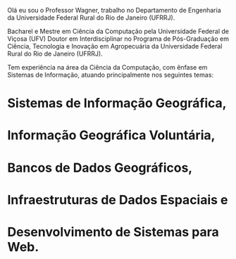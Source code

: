 Olá eu sou o Professor Wagner, trabalho no Departamento de Engenharia da Universidade Federal Rural do Rio de Janeiro (UFRRJ).

Bacharel e Mestre em Ciência da Computação pela Universidade Federal de Viçosa (UFV)
Doutor em Interdisciplinar no Programa de Pós-Graduação em Ciência, Tecnologia e Inovação em Agropecuária da Universidade Federal Rural do Rio de Janeiro (UFRRJ).

Tem experiência na área da Ciência da Computação, com ênfase em Sistemas de Informação, atuando principalmente nos seguintes temas:
  # Sistemas de Informação Geográfica,
  # Informação Geográfica Voluntária,
  # Bancos de Dados Geográficos,
  # Infraestruturas de Dados Espaciais e
  # Desenvolvimento de Sistemas para Web.

<!---
Wagner-UFRRJ/Wagner-UFRRJ is a ✨ special ✨ repository because its `README.md` (this file) appears on your GitHub profile.
You can click the Preview link to take a look at your changes.
--->
